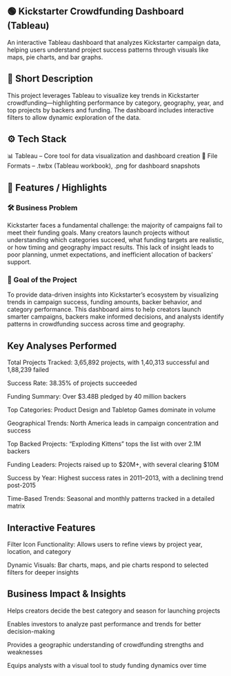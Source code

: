 ## 🟢 Kickstarter Crowdfunding Dashboard (Tableau)
An interactive Tableau dashboard that analyzes Kickstarter campaign data, helping users understand project success patterns through visuals like maps, pie charts, and bar graphs.

## 📝 Short Description
This project leverages Tableau to visualize key trends in Kickstarter crowdfunding—highlighting performance by category, geography, year, and top projects by backers and funding. The dashboard includes interactive filters to allow dynamic exploration of the data.

## ⚙️ Tech Stack
📊 Tableau – Core tool for data visualization and dashboard creation
📁 File Formats – .twbx (Tableau workbook), .png for dashboard snapshots

## 🌟 Features / Highlights
### 🛠️ Business Problem
Kickstarter faces a fundamental challenge: the majority of campaigns fail to meet their funding goals. Many creators launch projects without understanding which categories succeed, what funding targets are realistic, or how timing and geography impact results. This lack of insight leads to poor planning, unmet expectations, and inefficient allocation of backers’ support.

### 🎯 Goal of the Project
To provide data-driven insights into Kickstarter’s ecosystem by visualizing trends in campaign success, funding amounts, backer behavior, and category performance. This dashboard aims to help creators launch smarter campaigns, backers make informed decisions, and analysts identify patterns in crowdfunding success across time and geography.

## Key Analyses Performed
Total Projects Tracked: 3,65,892 projects, with 1,40,313 successful and 1,88,239 failed

Success Rate: 38.35% of projects succeeded

Funding Summary: Over $3.48B pledged by 40 million backers

Top Categories: Product Design and Tabletop Games dominate in volume

Geographical Trends: North America leads in campaign concentration and success

Top Backed Projects: “Exploding Kittens” tops the list with over 2.1M backers

Funding Leaders: Projects raised up to $20M+, with several clearing $10M

Success by Year: Highest success rates in 2011–2013, with a declining trend post-2015

Time-Based Trends: Seasonal and monthly patterns tracked in a detailed matrix

## Interactive Features
Filter Icon Functionality: Allows users to refine views by project year, location, and category

Dynamic Visuals: Bar charts, maps, and pie charts respond to selected filters for deeper insights

## Business Impact & Insights
Helps creators decide the best category and season for launching projects

Enables investors to analyze past performance and trends for better decision-making

Provides a geographic understanding of crowdfunding strengths and weaknesses

Equips analysts with a visual tool to study funding dynamics over time


